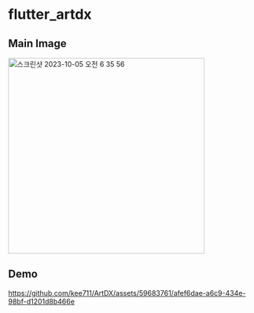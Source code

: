 # flutter_artdx

## Main Image

<img width="399" alt="스크린샷 2023-10-05 오전 6 35 56" src="https://github.com/kee711/ArtDX/assets/59683761/7efc87cd-e631-4380-9872-a2908b8cd6f6">

## Demo

https://github.com/kee711/ArtDX/assets/59683761/afef6dae-a6c9-434e-98bf-d1201d8b466e

